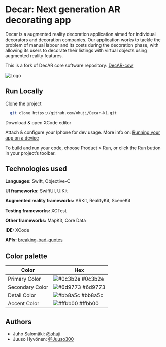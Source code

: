 # Decar: Next generation AR decorating app

Decar is a augmented reality decoration application aimed for individual decorators and decoration companies. Our application works to tackle the problem of manual labour and its costs during the decoration phase, with allowing its users to decorate their listings with virtual objects using augmented reality features.

This is a fork of DecAR core software repository: [DecAR-csw](https://github.com/IlmHe/DecAR-csw)
 

![Logo](https://github.com/ohuji/Decar-k1/blob/main/DecAR/Assets.xcassets/decar_logo_1.imageset/decar-icon.png)


## Run Locally

Clone the project

```bash
  git clone https://github.com/ohuji/Decar-k1.git
```
Download & open XCode editor

Attach & configure your Iphone for dev usage.
More info on: [Running your app on a device](https://developer.apple.com/documentation/xcode/running-your-app-in-simulator-or-on-a-device)

To build and run your code, choose Product > Run, or click the Run button in your project’s toolbar.




## Technologies used

**Languages:** Swift, Objective-C

**UI frameworks:** SwiftUI, UIKit

**Augmented reality frameworks:** ARKit, RealityKit, SceneKit

**Testing frameworks:** XCTest

**Other frameworks:** MapKit, Core Data

**IDE:** XCode

**APIs:** [breaking-bad-quotes](https://github.com/shevabam/breaking-bad-quotes)

## Color palette

| Color             | Hex                                                                |
| ----------------- | ------------------------------------------------------------------ |
| Primary Color | ![#0c3b2e](https://via.placeholder.com/10/0a192f?text=+) #0c3b2e |
| Secondary Color | ![#6d9773](https://via.placeholder.com/10/f8f8f8?text=+) #6d9773 |
| Detail Color | ![#bb8a5c](https://via.placeholder.com/10/00b48a?text=+) #bb8a5c |
| Accent Color | ![#ffbb00](https://via.placeholder.com/10/00b48a?text=+) #ffbb00 |

## Authors

-  Juho Salomäki: [@ohuji](https://www.github.com/ohuji)
-  Juuso Hyvönen: [@Juuso300](https://www.github.com/Juuso300)

